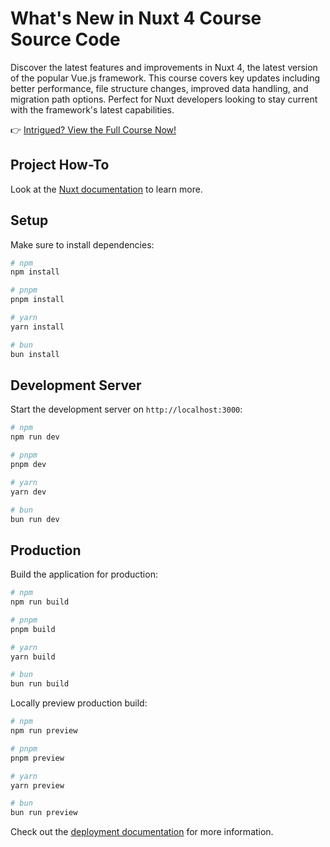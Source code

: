# What's New in Nuxt 4 Course Source Code

Discover the latest features and improvements in Nuxt 4, the latest version of the popular Vue.js framework. This course covers key updates including better performance, file structure changes, improved data handling, and migration path options. Perfect for Nuxt developers looking to stay current with the framework's latest capabilities.

👉 [Intrigued? View the Full Course Now!](https://vueschool.io/courses/what-s-new-in-nuxt-4)

## Project How-To

Look at the [Nuxt documentation](https://nuxt.com/docs/getting-started/introduction) to learn more.

## Setup

Make sure to install dependencies:

```bash
# npm
npm install

# pnpm
pnpm install

# yarn
yarn install

# bun
bun install
```

## Development Server

Start the development server on `http://localhost:3000`:

```bash
# npm
npm run dev

# pnpm
pnpm dev

# yarn
yarn dev

# bun
bun run dev
```

## Production

Build the application for production:

```bash
# npm
npm run build

# pnpm
pnpm build

# yarn
yarn build

# bun
bun run build
```

Locally preview production build:

```bash
# npm
npm run preview

# pnpm
pnpm preview

# yarn
yarn preview

# bun
bun run preview
```

Check out the [deployment documentation](https://nuxt.com/docs/getting-started/deployment) for more information.
